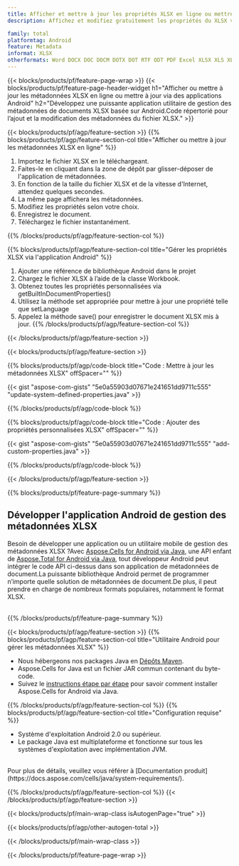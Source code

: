 ```yaml
---
title: Afficher et mettre à jour les propriétés XLSX en ligne ou mettre à jour les métadonnées à l'aide des applications mobiles Android
description: Affichez et modifiez gratuitement les propriétés du XLSX via l'application en ligne.Code API Android pour mettre à jour et ajouter des propriétés XLSX.

family: total
platformtag: Android
feature: Metadata
informat: XLSX
otherformats: Word DOCX DOC DOCM DOTX DOT RTF ODT PDF Excel XLSX XLS XLSM XLSB ODS Powerpoint PPTX PPT ODP
---
```

{{< blocks/products/pf/feature-page-wrap >}}
{{< blocks/products/pf/feature-page-header-widget h1="Afficher ou mettre à jour les métadonnées XLSX en ligne ou mettre à jour via des applications Android" h2="Développez une puissante application utilitaire de gestion des métadonnées de documents XLSX basée sur Android.Code répertorié pour l’ajout et la modification des métadonnées du fichier XLSX." >}}

{{< blocks/products/pf/agp/feature-section >}}
{{% blocks/products/pf/agp/feature-section-col title="Afficher ou mettre à jour les métadonnées XLSX en ligne" %}}

1. Importez le fichier XLSX en le téléchargeant.
1. Faites-le en cliquant dans la zone de dépôt par glisser-déposer de l'application de métadonnées.
1. En fonction de la taille du fichier XLSX et de la vitesse d'Internet, attendez quelques secondes.
1. La même page affichera les métadonnées.
1. Modifiez les propriétés selon votre choix.
1. Enregistrez le document.
1. Téléchargez le fichier instantanément.

{{% /blocks/products/pf/agp/feature-section-col %}}

{{% blocks/products/pf/agp/feature-section-col title="Gérer les propriétés XLSX via l'application Android" %}}

1. Ajouter une référence de bibliothèque Android dans le projet
1. Chargez le fichier XLSX à l’aide de la classe Workbook.
1. Obtenez toutes les propriétés personnalisées via getBuiltInDocumentProperties()
1. Utilisez la méthode set appropriée pour mettre à jour une propriété telle que setLanguage
1. Appelez la méthode save() pour enregistrer le document XLSX mis à jour.
{{% /blocks/products/pf/agp/feature-section-col %}}

{{< /blocks/products/pf/agp/feature-section >}}

{{< blocks/products/pf/agp/feature-section >}}

{{% blocks/products/pf/agp/code-block title="Code : Mettre à jour les métadonnées XLSX" offSpacer="" %}}

{{< gist "aspose-com-gists" "5e0a55903d07671e241651dd9711c555" "update-system-defined-properties.java" >}}

{{% /blocks/products/pf/agp/code-block %}}

{{% blocks/products/pf/agp/code-block title="Code : Ajouter des propriétés personnalisées XLSX" offSpacer="" %}}

{{< gist "aspose-com-gists" "5e0a55903d07671e241651dd9711c555" "add-custom-properties.java" >}}

{{% /blocks/products/pf/agp/code-block %}}


{{< /blocks/products/pf/agp/feature-section >}}

{{% blocks/products/pf/feature-page-summary %}}

<h2>Développer l'application Android de gestion des métadonnées XLSX</h2>

Besoin de développer une application ou un utilitaire mobile de gestion des métadonnées XLSX ?Avec [Aspose.Cells for Android via Java](https://products.aspose.com/cells/fr/android-java/), une API enfant de [Aspose.Total for Android via Java](https://products.aspose.com/total/fr/android-java/), tout développeur Android peut intégrer le code API ci-dessus dans son application de métadonnées de document.La puissante bibliothèque Android permet de programmer n’importe quelle solution de métadonnées de document.De plus, il peut prendre en charge de nombreux formats populaires, notamment le format XLSX.<br /><br />

{{% /blocks/products/pf/feature-page-summary %}}

{{< blocks/products/pf/agp/feature-section >}}
{{% blocks/products/pf/agp/feature-section-col title="Utilitaire Android pour gérer les métadonnées XLSX" %}}

- Nous hébergeons nos packages Java en [Dépôts Maven](https://releases.aspose.com/java/repo/com/aspose/aspose-cells/). 
- Aspose.Cells for Java est un fichier JAR commun contenant du byte-code.
- Suivez le [instructions étape par étape](https://docs.aspose.com/cells/java/installation/#install-aspose-cells-for-java-from-maven-repository) pour savoir comment installer Aspose.Cells for Android via Java.

{{% /blocks/products/pf/agp/feature-section-col %}}
{{% blocks/products/pf/agp/feature-section-col title="Configuration requise" %}}

- Système d'exploitation Android 2.0 ou supérieur.
- Le package Java est multiplateforme et fonctionne sur tous les systèmes d'exploitation avec implémentation JVM.

<br />
Pour plus de détails, veuillez vous référer à [Documentation produit](https://docs.aspose.com/cells/java/system-requirements/).

{{% /blocks/products/pf/agp/feature-section-col %}}
{{< /blocks/products/pf/agp/feature-section >}}

{{< blocks/products/pf/main-wrap-class isAutogenPage="true" >}}

{{< blocks/products/pf/agp/other-autogen-total >}}

{{< /blocks/products/pf/main-wrap-class >}}

{{< /blocks/products/pf/feature-page-wrap >}}